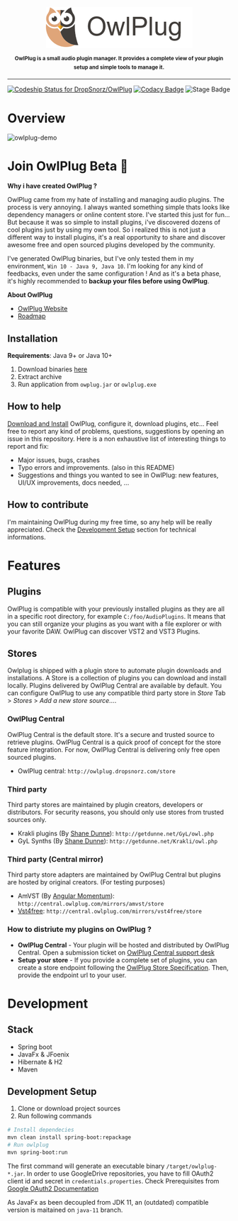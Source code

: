  
<p align="center">
<img src="doc/owlplug-logo.png">
</p>
<p align="center">
<sup>
<b>OwlPlug is a small audio plugin manager. It provides a complete view of your plugin setup and simple tools to manage it.</b>
</sup>
</p>

---

[ ![Codeship Status for DropSnorz/OwlPlug](https://app.codeship.com/projects/29447280-727d-0136-a8a6-3675cf281030/status?branch=master)](https://app.codeship.com/projects/299436)
[![Codacy Badge](https://api.codacy.com/project/badge/Grade/e6b8ee875daa4f74b5bf1cc8fee6df63)](https://www.codacy.com?utm_source=github.com&amp;utm_medium=referral&amp;utm_content=DropSnorz/OwlPlug&amp;utm_campaign=Badge_Grade_Dashboard)
![Stage Badge](https://img.shields.io/badge/stage-beta-blue.svg)


# Overview

![owlplug-demo](http://dropsnorz.com/projects/owlplug/owlplug.gif)

# Join OwlPlug Beta  :rocket:

**Why i have created OwlPlug ?** 

OwlPlug came from my hate of installing and managing audio plugins. The process is very annoying. I always wanted something simple thats looks like dependency managers or online content store. I've started this just for fun... But because it was so simple to install plugins, i've discovered dozens of cool plugins just by using my own tool. So i realized this is not just a different way to install plugins, it's a real opportunity to share and discover awesome free and open sourced plugins developed by the community. 

I've generated OwlPlug binaries, but I've only tested them in my environment, `Win 10 - Java 9, Java 10`. I'm looking for any kind of feedbacks, even under the same configuration ! And as it's a beta phase, it's highly recommended to **backup your files before using OwlPlug**.

**About OwlPlug**
* [OwlPlug Website](https://owlplug.com)
* [Roadmap](https://owlplug.com/roadmap)


## Installation

**Requirements**: Java 9+ or Java 10+

1. Download binaries [here](http://github.com/dropsnorz/owlplug/releases)
2. Extract archive
3. Run application from `owplug.jar` or `owlplug.exe`


## How to help

[Download and Install](https://github.com/DropSnorz/OwlPlug/releases) OwlPlug, configure it, download plugins, etc... Feel free to report any kind of problems, questions, suggestions by opening an issue in this repository. Here is a non exhaustive list of interesting things to report and fix:

* Major issues, bugs, crashes
* Typo errors and improvements. (also in this README)
* Suggestions and things you wanted to see in OwlPlug: new features, UI/UX improvements, docs needed, ...


## How to contribute

I'm maintaining OwlPlug during my free time, so any help will be really appreciated. Check the [Development Setup](#development-setup) section for technical informations.

# Features

## Plugins

OwlPlug is compatible with your previously installed plugins as they are all in a specific root directory, for example `C:/foo/AudioPlugins`. It means that you can still organize your plugins as you want with a file explorer or with your favorite DAW. 
OwlPlug can discover VST2 and VST3 Plugins. 


## Stores 

Owlplug is shipped with a plugin store to automate plugin downloads and installations. A Store is a collection of plugins you can download and install locally. Plugins delivered by OwlPlug Central are available by default. You can configure OwlPlug to use any compatible third party store in *Store* Tab > *Stores* > *Add a new store source...*.


### OwlPlug Central

OwlPlug Central is the default store. It's a secure and trusted source to retrieve plugins. OwlPlug Central is a quick proof of concept for the store feature integration. For now, OwlPlug Central is delivering only free open sourced plugins.

* OwlPlug central: `http://owlplug.dropsnorz.com/store `

### Third party

Third party stores are maintained by plugin creators, developers or distributors. For security reasons, you should only use stores from trusted sources only.

* Krakli plugins (By [Shane Dunne](http://getdunne.net/wiki/doku.php)): `http://getdunne.net/GyL/owl.php`
* GyL Synths (By [Shane Dunne](http://getdunne.net/wiki/doku.php)): `http://getdunne.net/Krakli/owl.php`


### Third party (Central mirror)

Third party store adapters are maintained by OwlPlug Central but plugins are hosted by original creators. (For testing purposes)

* AmVST (By [Angular Momentum](http://www.amvst.com/)): `http://central.owlplug.com/mirrors/amvst/store`
* [Vst4free](http://vst4free.com): `http://central.owlplug.com/mirrors/vst4free/store`

### How to distriute my plugins on OwlPlug ?

* **OwlPlug Central** - Your plugin will be hosted and distributed by OwlPlug Central. Open a submission ticket on [OwlPlug Central support desk](https://owlplug.freshdesk.com/support/home)
* **Setup your store** - If you provide a complete set of plugins, you can create a store endpoint following the [OwlPlug Store Specification](https://github.com/DropSnorz/OwlPlug/blob/master/doc/ThirdParty_Store_Specification.md). Then, provide the endpoint url to your user.

# Development

## Stack

* Spring boot
* JavaFx & JFoenix
* Hibernate & H2
* Maven


## Development Setup

1. Clone or download project sources
2. Run following commands
```sh
# Install dependecies
mvn clean install spring-boot:repackage
# Run owlplug
mvn spring-boot:run
```
The first command will generate an executable binary `/target/owlplug-*.jar`. In order to use GoogleDrive repositories, you have to fill OAuth2 client id and secret in `credentials.properties`. Check Prerequisites from [Google OAuth2 Documentation](https://developers.google.com/identity/protocols/OAuth2InstalledApp#prerequisites)

As JavaFx as been decoupled from JDK 11, an (outdated) compatible version is maitained on `java-11` branch.


